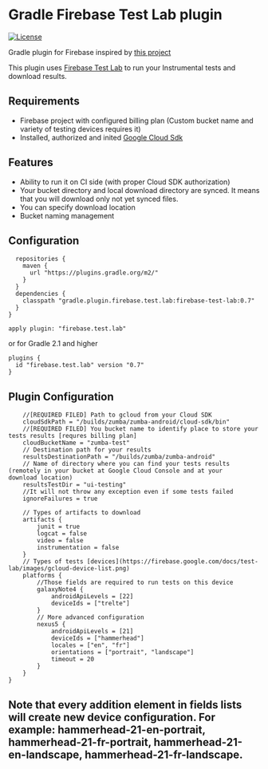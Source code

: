 # Gradle Firebase Test Lab plugin

[![License](https://img.shields.io/badge/License-Apache%202.0-yellowgreen.svg)](https://www.apache.org/licenses/LICENSE-2.0)

Gradle plugin for Firebase inspired by [this project](https://github.com/gildor/gradle-firebase-test-lab-plugin)

This plugin uses [Firebase Test Lab](https://firebase.google.com/docs/test-lab/) to run your Instrumental tests and download results.

## Requirements
- Firebase project with configured billing plan (Custom bucket name and variety of testing devices requires it)
- Installed, authorized and inited [Google Cloud Sdk](https://cloud.google.com/sdk/?utm_source=google&utm_medium=cpc&utm_campaign=2017-q1-cloud-emea-gcp-bkws-freetrial&gclid=CLCGn7b0wdQCFcwaGAodGqsJqA&dclid=CIW1srb0wdQCFZvNsgodLwkBjQ)

## Features
- Ability to run it on CI side (with proper Cloud SDK authorization)
- Your bucket directory and local download directory are synced. It means that you will download only not yet synced files.
- You can specify download location
- Bucket naming management

## Configuration

```buildscript {
  repositories {
    maven {
      url "https://plugins.gradle.org/m2/"
    }
  }
  dependencies {
    classpath "gradle.plugin.firebase.test.lab:firebase-test-lab:0.7"
  }
}

apply plugin: "firebase.test.lab"
```
or for Gradle 2.1 and higher
```
plugins {
  id "firebase.test.lab" version "0.7"
}
```
## Plugin Configuration

```firebaseTestLab {
    //[REQUIRED FILED] Path to gcloud from your Cloud SDK
    cloudSdkPath = "/builds/zumba/zumba-android/cloud-sdk/bin"
    //[REQUIRED FILED] You bucket name to identify place to store your tests results [requres billing plan]
    cloudBucketName = "zumba-test"
    // Destination path for your results
    resultsDestinationPath = "/builds/zumba/zumba-android"
    // Name of directory where you can find your tests results (remotely in your bucket at Google Cloud Console and at your       download location)
    resultsTestDir = "ui-testing"
    //It will not throw any exception even if some tests failed
    ignoreFailures = true

    // Types of artifacts to download
    artifacts {
        junit = true
        logcat = false
        video = false
        instrumentation = false
    }
    // Types of tests [devices](https://firebase.google.com/docs/test-lab/images/gcloud-device-list.png)  
    platforms {
        //Those fields are required to run tests on this device
        galaxyNote4 {
            androidApiLevels = [22]
            deviceIds = ["trelte"]
        }
        // More advanced configuration
        nexus5 {
            androidApiLevels = [21]
            deviceIds = ["hammerhead"]
            locales = ["en", "fr"]
            orientations = ["portrait", "landscape"]
            timeout = 20
        }
    }
}
```
## Note that every addition element in fields lists will create new device configuration. For example: hammerhead-21-en-portrait, hammerhead-21-fr-portrait, hammerhead-21-en-landscape, hammerhead-21-fr-landscape. 

